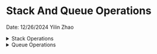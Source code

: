 # Stack And Queue Operations

Date: 12/26/2024
Yilin Zhao

<details>
<summary>Stack Operations</summary>

### Explanation

```python
stack = []
stack.append(1)  # Push 1
stack.append(2)  # Push 2
print(stack[-1])  # Peek: 2
print(stack.pop())  # Pop: 2
print(stack)  # [1]

```

</details>

<details>
<summary>Queue Operations</summary>

### Explanation

```python
from collections import deque

dq = deque()
dq.append(1)         # Add to end: [1]
dq.appendleft(2)     # Add to front: [2, 1]
print(dq)           # Output: deque([2, 1])
print(dq.popleft())  # Remove from front: 2
print(dq.pop())      # Remove from end: 1
print(dq)           # Output: deque([])


```

</details>
